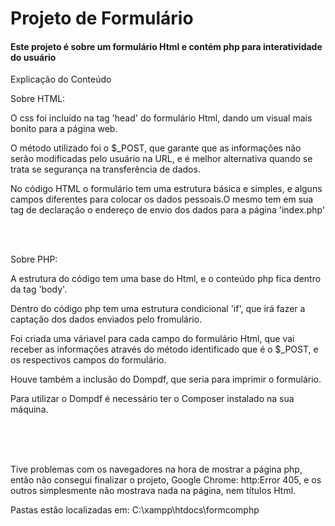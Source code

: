 <H1>Projeto de Formulário</H1>
<H4 aling= "center">Este projeto é sobre um formulário Html e contém php para interatividade do usuário</H4>

Explicação do Conteúdo<br>
<p color ="blue">Sobre HTML:</p>
<p>O css foi incluído na tag 'head' do formulário Html, dando um visual mais bonito para a página web.</p>
<p>O método utilizado foi o $_POST, que garante que as informações não serão modificadas pelo usuário na URL, e é melhor alternativa quando se trata se segurança na transferência de dados.</p>
<p>No código HTML o formulário tem uma estrutura básica e simples, e alguns campos diferentes para colocar os dados pessoais.O mesmo tem em sua tag de declaração o endereço de envio dos dados para a página 'index.php'</p><br><br>

<p color ="blue">Sobre PHP:</p>
<p>A estrutura do código tem uma base do Html, e o conteúdo php fica dentro da tag 'body'.</P>
<p>Dentro do código php tem uma estrutura condicional 'if', que irá fazer a captação dos dados enviados pelo fromulário.</P>
<p>Foi criada uma váriavel para cada campo do formulário Html, que vai receber as informações através do método identificado que é o $_POST, e os respectivos campos do formulário. </P>
<p>Houve também a inclusão do Dompdf, que seria para imprimir o formulário.</P>
<p>Para utilizar o Dompdf é necessário ter o Composer instalado na sua máquina.</p><br><br><br>

<p aling="center">Tive problemas com os navegadores na hora de mostrar a página php, então não consegui finalizar o projeto, Google Chrome: http:Error 405, e os outros simplesmente não mostrava nada na página, nem títulos Html.</p>
<p>Pastas estão localizadas em: C:\xampp\htdocs\formcomphp</p>



